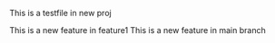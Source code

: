 This is a testfile in new proj


This is a new feature in feature1
This is a new feature in main branch

